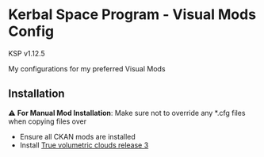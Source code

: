 # Kerbal Space Program - Visual Mods Config
KSP v1.12.5

My configurations for my preferred Visual Mods

## Installation 
:warning: **For Manual Mod Installation**: Make sure not to override any *.cfg files when copying files over

- Ensure all CKAN mods are installed
- Install [True volumetric clouds release 3](https://www.patreon.com/posts/true-volumetric-87982960)

